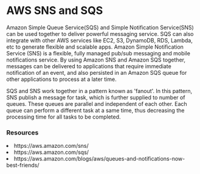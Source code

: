 # AWS SNS and SQS

Amazon Simple Queue Service(SQS) and Simple Notification Service(SNS) can be used together to deliver powerful messaging service. SQS can also integrate with other AWS services like EC2, S3, DynamoDB, RDS, Lambda, etc to generate flexible and scalable apps. Amazon Simple Notification Service (SNS) is a flexible, fully managed pub/sub messaging and mobile notifications service. By using Amazon SNS and Amazon SQS together, messages can be delivered to applications that require immediate notification of an event, and also persisted in an Amazon SQS queue for other applications to process at a later time.

SQS and SNS work together in a pattern known as 'fanout'. In this pattern, SNS publish a message for task, which is further supplied to number of queues. These queues are parallel and independent of each other. Each queue can perform a different task at a same time, thus decreasing the processing time for all tasks to be completed. 

### Resources

<li>https://aws.amazon.com/sns/</li>
<li>https://aws.amazon.com/sqs/</li>
<li>https://aws.amazon.com/blogs/aws/queues-and-notifications-now-best-friends/</li>
